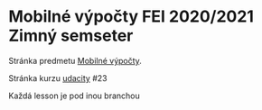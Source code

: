 # Mobilné výpočty FEI 2020/2021 Zimný semseter

Stránka predmetu [Mobilné výpočty](http://android.mpage.sk/). 

Stránka kurzu [udacity](https://www.udacity.com/course/developing-android-apps-with-kotlin--ud9012) #23

Každá lesson je pod inou branchou
